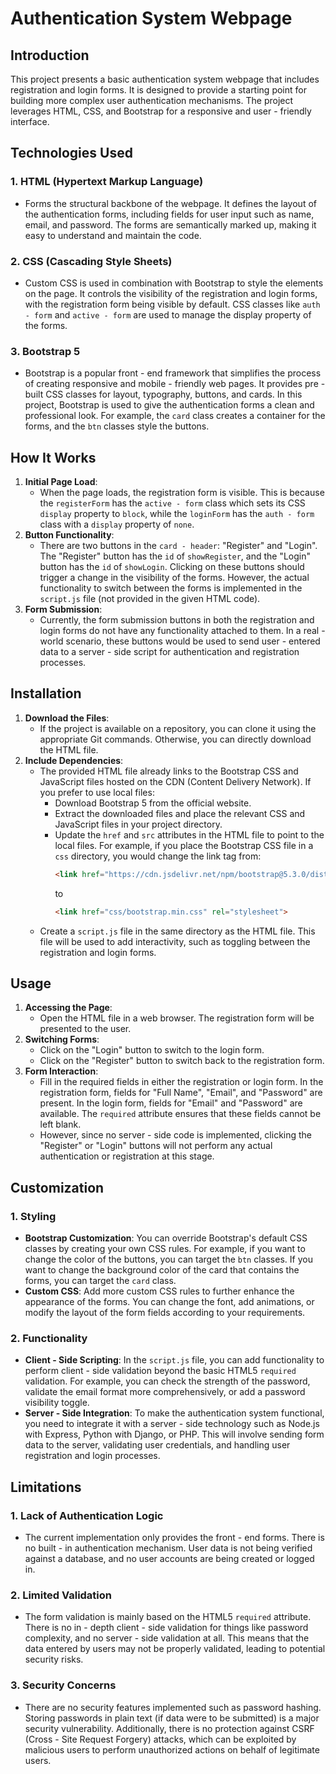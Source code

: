 # Authentication System Webpage

## Introduction
This project presents a basic authentication system webpage that includes registration and login forms. It is designed to provide a starting point for building more complex user authentication mechanisms. The project leverages HTML, CSS, and Bootstrap for a responsive and user - friendly interface.

## Technologies Used
### 1. HTML (Hypertext Markup Language)
- Forms the structural backbone of the webpage. It defines the layout of the authentication forms, including fields for user input such as name, email, and password. The forms are semantically marked up, making it easy to understand and maintain the code.

### 2. CSS (Cascading Style Sheets)
- Custom CSS is used in combination with Bootstrap to style the elements on the page. It controls the visibility of the registration and login forms, with the registration form being visible by default. CSS classes like `auth - form` and `active - form` are used to manage the display property of the forms.

### 3. Bootstrap 5
- Bootstrap is a popular front - end framework that simplifies the process of creating responsive and mobile - friendly web pages. It provides pre - built CSS classes for layout, typography, buttons, and cards. In this project, Bootstrap is used to give the authentication forms a clean and professional look. For example, the `card` class creates a container for the forms, and the `btn` classes style the buttons.

## How It Works
1. **Initial Page Load**:
   - When the page loads, the registration form is visible. This is because the `registerForm` has the `active - form` class which sets its CSS `display` property to `block`, while the `loginForm` has the `auth - form` class with a `display` property of `none`.
2. **Button Functionality**:
   - There are two buttons in the `card - header`: "Register" and "Login". The "Register" button has the `id` of `showRegister`, and the "Login" button has the `id` of `showLogin`. Clicking on these buttons should trigger a change in the visibility of the forms. However, the actual functionality to switch between the forms is implemented in the `script.js` file (not provided in the given HTML code).
3. **Form Submission**:
   - Currently, the form submission buttons in both the registration and login forms do not have any functionality attached to them. In a real - world scenario, these buttons would be used to send user - entered data to a server - side script for authentication and registration processes.

## Installation
1. **Download the Files**:
   - If the project is available on a repository, you can clone it using the appropriate Git commands. Otherwise, you can directly download the HTML file.
2. **Include Dependencies**:
   - The provided HTML file already links to the Bootstrap CSS and JavaScript files hosted on the CDN (Content Delivery Network). If you prefer to use local files:
     - Download Bootstrap 5 from the official website.
     - Extract the downloaded files and place the relevant CSS and JavaScript files in your project directory.
     - Update the `href` and `src` attributes in the HTML file to point to the local files. For example, if you place the Bootstrap CSS file in a `css` directory, you would change the link tag from:
       ```html
       <link href="https://cdn.jsdelivr.net/npm/bootstrap@5.3.0/dist/css/bootstrap.min.css" rel="stylesheet">
       ```
       to
       ```html
       <link href="css/bootstrap.min.css" rel="stylesheet">
       ```
   - Create a `script.js` file in the same directory as the HTML file. This file will be used to add interactivity, such as toggling between the registration and login forms.

## Usage
1. **Accessing the Page**:
   - Open the HTML file in a web browser. The registration form will be presented to the user.
2. **Switching Forms**:
   - Click on the "Login" button to switch to the login form.
   - Click on the "Register" button to switch back to the registration form.
3. **Form Interaction**:
   - Fill in the required fields in either the registration or login form. In the registration form, fields for "Full Name", "Email", and "Password" are present. In the login form, fields for "Email" and "Password" are available. The `required` attribute ensures that these fields cannot be left blank.
   - However, since no server - side code is implemented, clicking the "Register" or "Login" buttons will not perform any actual authentication or registration at this stage.

## Customization
### 1. Styling
- **Bootstrap Customization**: You can override Bootstrap's default CSS classes by creating your own CSS rules. For example, if you want to change the color of the buttons, you can target the `btn` classes. If you want to change the background color of the card that contains the forms, you can target the `card` class.
- **Custom CSS**: Add more custom CSS rules to further enhance the appearance of the forms. You can change the font, add animations, or modify the layout of the form fields according to your requirements.

### 2. Functionality
- **Client - Side Scripting**: In the `script.js` file, you can add functionality to perform client - side validation beyond the basic HTML5 `required` validation. For example, you can check the strength of the password, validate the email format more comprehensively, or add a password visibility toggle.
- **Server - Side Integration**: To make the authentication system functional, you need to integrate it with a server - side technology such as Node.js with Express, Python with Django, or PHP. This will involve sending form data to the server, validating user credentials, and handling user registration and login processes.

## Limitations
### 1. Lack of Authentication Logic
- The current implementation only provides the front - end forms. There is no built - in authentication mechanism. User data is not being verified against a database, and no user accounts are being created or logged in.

### 2. Limited Validation
- The form validation is mainly based on the HTML5 `required` attribute. There is no in - depth client - side validation for things like password complexity, and no server - side validation at all. This means that the data entered by users may not be properly validated, leading to potential security risks.

### 3. Security Concerns
- There are no security features implemented such as password hashing. Storing passwords in plain text (if data were to be submitted) is a major security vulnerability. Additionally, there is no protection against CSRF (Cross - Site Request Forgery) attacks, which can be exploited by malicious users to perform unauthorized actions on behalf of legitimate users.